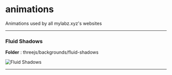# animations

Animations used by all mylabz.xyz's websites

---

### **Fluid Shadows**

**Folder** : threejs/backgrounds/fluid-shadows

![Fluid Shadows](threejs/backgrounds/fluid-shadows/fluid-shadows.gif)

---